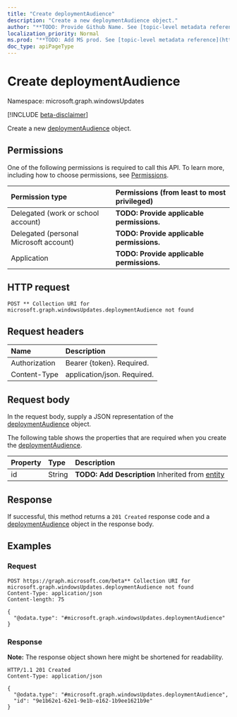 ```yaml
---
title: "Create deploymentAudience"
description: "Create a new deploymentAudience object."
author: "**TODO: Provide Github Name. See [topic-level metadata reference](https://msgo.azurewebsites.net/add/document/guidelines/metadata.html#topic-level-metadata)**"
localization_priority: Normal
ms.prod: "**TODO: Add MS prod. See [topic-level metadata reference](https://msgo.azurewebsites.net/add/document/guidelines/metadata.html#topic-level-metadata)**"
doc_type: apiPageType
---
```


# Create deploymentAudience
Namespace: microsoft.graph.windowsUpdates

[!INCLUDE [beta-disclaimer](../../includes/beta-disclaimer.md)]

Create a new [deploymentAudience](../resources/windowsupdates-deploymentaudience.md) object.

## Permissions
One of the following permissions is required to call this API. To learn more, including how to choose permissions, see [Permissions](/graph/permissions-reference).

|Permission type|Permissions (from least to most privileged)|
|:---|:---|
|Delegated (work or school account)|**TODO: Provide applicable permissions.**|
|Delegated (personal Microsoft account)|**TODO: Provide applicable permissions.**|
|Application|**TODO: Provide applicable permissions.**|

## HTTP request

<!-- {
  "blockType": "ignored"
}
-->
``` http
POST ** Collection URI for microsoft.graph.windowsUpdates.deploymentAudience not found
```

## Request headers
|Name|Description|
|:---|:---|
|Authorization|Bearer {token}. Required.|
|Content-Type|application/json. Required.|

## Request body
In the request body, supply a JSON representation of the [deploymentAudience](../resources/windowsupdates-deploymentaudience.md) object.

The following table shows the properties that are required when you create the [deploymentAudience](../resources/windowsupdates-deploymentaudience.md).

|Property|Type|Description|
|:---|:---|:---|
|id|String|**TODO: Add Description** Inherited from [entity](../resources/windowsupdates-entity.md)|



## Response

If successful, this method returns a `201 Created` response code and a [deploymentAudience](../resources/windowsupdates-deploymentaudience.md) object in the response body.

## Examples

### Request
<!-- {
  "blockType": "request",
  "name": "create_deploymentaudience_from_"
}
-->
``` http
POST https://graph.microsoft.com/beta** Collection URI for microsoft.graph.windowsUpdates.deploymentAudience not found
Content-Type: application/json
Content-length: 75

{
  "@odata.type": "#microsoft.graph.windowsUpdates.deploymentAudience"
}
```


### Response
**Note:** The response object shown here might be shortened for readability.
<!-- {
  "blockType": "response",
  "truncated": true,
  "@odata.type": "microsoft.graph.windowsUpdates.deploymentAudience"
}
-->
``` http
HTTP/1.1 201 Created
Content-Type: application/json

{
  "@odata.type": "#microsoft.graph.windowsUpdates.deploymentAudience",
  "id": "9e1b62e1-62e1-9e1b-e162-1b9ee1621b9e"
}
```

